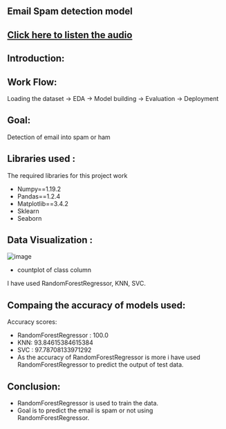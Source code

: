 ## Email Spam detection model
## [Click here to listen the audio](https://drive.google.com/file/d/14v98uJs1Mhq4fCRXjPEWNqE-3LUSXZ3t/view?usp=sharing)
## Introduction:

## Work Flow:
Loading the dataset -> EDA -> Model building -> Evaluation -> Deployment

## Goal:
Detection of email  into spam or ham

## Libraries used :
The required libraries for this project work
- Numpy==1.19.2
- Pandas==1.2.4
- Matplotlib==3.4.2
- Sklearn
- Seaborn

## Data Visualization :
![image](https://user-images.githubusercontent.com/79050917/143688277-5b4d601a-df69-4d1d-ac40-8da60ca08c93.png)
- countplot of class column

I have used RandomForestRegressor, KNN, SVC.

## Compaing the accuracy of models used:
Accuracy scores:
- RandomForestRegressor : 100.0
- KNN: 93.84615384615384
- SVC : 97.78708133971292
- As the accuracy of RandomForestRegressor is more i have used RandomForestRegressor to predict the output of test data.

## Conclusion:
- RandomForestRegressor is used to train the data.
- Goal is to predict the email is spam  or not using RandomForestRegressor.






